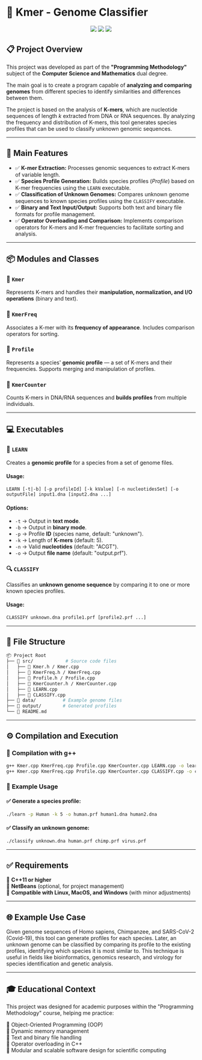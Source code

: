 # 🧬 Kmer - Genome Classifier

<p align="center">
  <img src="https://img.shields.io/badge/C%2B%2B-11-blue?style=for-the-badge&logo=c%2B%2B&logoColor=white">
  <img src="https://img.shields.io/badge/Linux/Mac/Windows-Compatible-green?style=for-the-badge">
  <img src="https://img.shields.io/badge/Status-Completed-brightgreen?style=for-the-badge">
</p>

## 📋 Project Overview
This project was developed as part of the **"Programming Methodology"** subject of the **Computer Science and Mathematics** dual degree.

The main goal is to create a program capable of **analyzing and comparing genomes** from different species to identify similarities and differences between them.

The project is based on the analysis of **K-mers**, which are nucleotide sequences of length *k* extracted from DNA or RNA sequences. By analyzing the frequency and distribution of K-mers, this tool generates species profiles that can be used to classify unknown genomic sequences.

---

## 🚀 Main Features
- ✅ **K-mer Extraction:** Processes genomic sequences to extract K-mers of variable length.  
- ✅ **Species Profile Generation:** Builds species profiles (*Profile*) based on K-mer frequencies using the `LEARN` executable.  
- ✅ **Classification of Unknown Genomes:** Compares unknown genome sequences to known species profiles using the `CLASSIFY` executable.  
- ✅ **Binary and Text Input/Output:** Supports both text and binary file formats for profile management.  
- ✅ **Operator Overloading and Comparison:** Implements comparison operators for K-mers and K-mer frequencies to facilitate sorting and analysis.  

---

## 📦 Modules and Classes
### 📌 `Kmer`
Represents K-mers and handles their **manipulation, normalization, and I/O operations** (binary and text).

### 📌 `KmerFreq`
Associates a K-mer with its **frequency of appearance**. Includes comparison operators for sorting.

### 📌 `Profile`
Represents a species' **genomic profile** — a set of K-mers and their frequencies. Supports merging and manipulation of profiles.

### 📌 `KmerCounter`
Counts K-mers in DNA/RNA sequences and **builds profiles** from multiple individuals.

---

## 💻 Executables
### 🔬 `LEARN`
Creates a **genomic profile** for a species from a set of genome files.

#### **Usage:**
```
LEARN [-t|-b] [-p profileId] [-k kValue] [-n nucleotidesSet] [-o outputFile] input1.dna [input2.dna ...]
```

#### **Options:**
- `-t` → Output in **text mode**.
- `-b` → Output in **binary mode**.
- `-p` → Profile **ID** (species name, default: "unknown").
- `-k` → Length of **K-mers** (default: 5).
- `-n` → Valid **nucleotides** (default: "ACGT").
- `-o` → Output **file name** (default: "output.prf").

### 🔍 `CLASSIFY`
Classifies an **unknown genome sequence** by comparing it to one or more known species profiles.

#### **Usage:**
```sh
CLASSIFY unknown.dna profile1.prf [profile2.prf ...]
```

---

## 📂 File Structure
```bash
📦 Project Root
├── 📂 src/            # Source code files
│   ├── 📜 Kmer.h / Kmer.cpp
│   ├── 📜 KmerFreq.h / KmerFreq.cpp
│   ├── 📜 Profile.h / Profile.cpp
│   ├── 📜 KmerCounter.h / KmerCounter.cpp
│   ├── 📜 LEARN.cpp
│   ├── 📜 CLASSIFY.cpp
├── 📂 data/          # Example genome files
├── 📂 output/        # Generated profiles
└── 📜 README.md
```
---

## ⚙️ Compilation and Execution

### 🔧 **Compilation with g++**
```sh
g++ Kmer.cpp KmerFreq.cpp Profile.cpp KmerCounter.cpp LEARN.cpp -o learn
g++ Kmer.cpp KmerFreq.cpp Profile.cpp KmerCounter.cpp CLASSIFY.cpp -o classify
```

### 🚀 **Example Usage**
#### ✅ Generate a species profile:
```sh
./learn -p Human -k 5 -o human.prf human1.dna human2.dna
```
#### ✅ Classify an unknown genome:
```sh
./classify unknown.dna human.prf chimp.prf virus.prf
```

---

## ✅ Requirements
🔹 **C++11 or higher**  
🔹 **NetBeans** (optional, for project management)  
🔹 **Compatible with Linux, MacOS, and Windows** (with minor adjustments)  

---

## 🌐 Example Use Case
Given genome sequences of Homo sapiens, Chimpanzee, and SARS-CoV-2 (Covid-19), this tool can generate profiles for each species. Later, an unknown genome can be classified by comparing its profile to the existing profiles, identifying which species it is most similar to.
This technique is useful in fields like bioinformatics, genomics research, and virology for species identification and genetic analysis.

---

## 🎓 Educational Context
This project was designed for academic purposes within the "Programming Methodology" course, helping me practice:

🎯 Object-Oriented Programming (OOP)  
🎯 Dynamic memory management  
🎯 Text and binary file handling  
🎯 Operator overloading in C++  
🎯 Modular and scalable software design for scientific computing  
